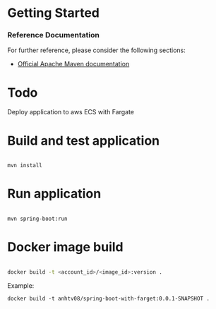 # Getting Started

### Reference Documentation
For further reference, please consider the following sections:

* [Official Apache Maven documentation](https://maven.apache.org/guides/index.html)

Todo
========================
Deploy application to aws ECS with Fargate


Build and test application
==========================

 ```bash
 
 mvn install


```

Run application
=================

```bash

mvn spring-boot:run
```

Docker image build
===================

```bash

docker build -t <account_id>/<image_id>:version .

```

Example:

`docker build -t anhtv08/spring-boot-with-farget:0.0.1-SNAPSHOT .`





